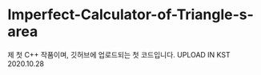 # Imperfect-Calculator-of-Triangle-s-area
제 첫 C++ 작품이며, 깃허브에 업로드되는 첫 코드입니다.
UPLOAD IN  KST 2020.10.28
